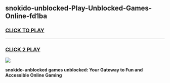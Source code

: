 
## snokido-unblocked-Play-Unblocked-Games-Online-fd1ba
<h3>
<a href="https://premium76.site?title=snokido-unblocked&ref=25A">CLICK TO PLAY</a></h3>
<hr>

<h3>
<a href="https://premium76.site?title=snokido-unblocked&ref=25A">CLICK 2 PLAY</a>
  
</h3>

<a href="https://premium76.site?title=snokido-unblocked&ref=25A"><img src="https://clearcache.store/games.png"></a>


**snokido-unblocked games unblocked: Your Gateway to Fun and Accessible Online Gaming**
